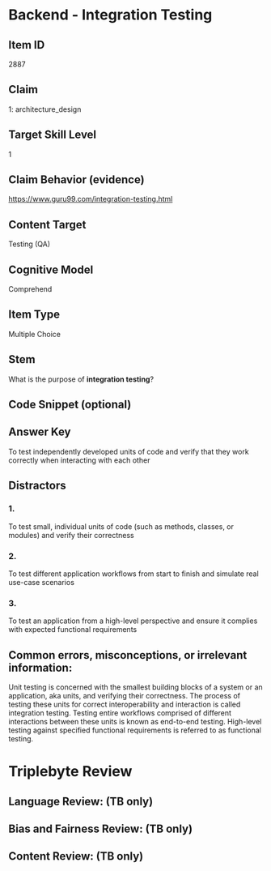# Backend - Integration Testing

## Item ID
2887

## Claim
1: architecture_design

## Target Skill Level
1

## Claim Behavior (evidence)
https://www.guru99.com/integration-testing.html

## Content Target
Testing (QA)

## Cognitive Model
Comprehend

## Item Type
Multiple Choice

## Stem
What is the purpose of **integration testing**?

## Code Snippet (optional)

## Answer Key
To test independently developed units of code and verify that they work correctly when interacting with each other

## Distractors
### 1.
To test small, individual units of code (such as methods, classes, or modules) and verify their correctness

### 2.
To test different application workflows from start to finish and simulate real use-case scenarios

### 3.
To test an application from a high-level perspective and ensure it complies with expected functional requirements

## Common errors, misconceptions, or irrelevant information:
Unit testing is concerned with the smallest building blocks of a system or an application, aka units, and verifying their correctness. 
The process of testing these units for correct interoperability and interaction is called integration testing.
Testing entire workflows comprised of different interactions between these units is known as end-to-end testing.
High-level testing against specified functional requirements is referred to as functional testing.

# Triplebyte Review

## Language Review: (TB only)

## Bias and Fairness Review: (TB only)

## Content Review: (TB only)
